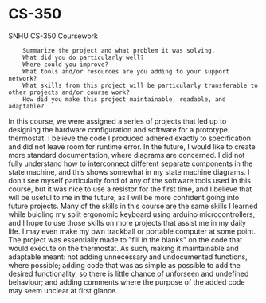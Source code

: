 # CS-350
SNHU CS-350 Coursework

```
    Summarize the project and what problem it was solving.
    What did you do particularly well?
    Where could you improve?
    What tools and/or resources are you adding to your support network?
    What skills from this project will be particularly transferable to other projects and/or course work?
    How did you make this project maintainable, readable, and adaptable?
```

In this course, we were assigned a series of projects that led up to designing the hardware configuration and software for a prototype thermostat. I believe the code I produced adhered exactly to specification and did not leave room for runtime error. In the future, I would like to create more standard documentation, where diagrams are concerned. I did not fully understand how to interconnect different separate components in the state machine, and this shows somewhat in my state machine diagrams. I don't see myself particularly fond of any of the software tools used in this course, but it was nice to use a resistor for the first time, and I believe that will be useful to me in the future, as I will be more confident going into future projects. Many of the skills in this course are the same skills I learned while buidling my split ergonomic keyboard using arduino microcontrollers, and I hope to use those skills on more projects that assist me in my daily life. I may even make my own trackball or portable computer at some point. The project was essentially made to "fill in the blanks" on the code that would execute on the thermostat. As such, making it maintainable and adaptable meant: not adding unnecessary and undocumented functions, where possible; adding code that was as simple as possible to add the desired functionality, so there is little chance of unforseen and undefined behaviour; and adding comments where the purpose of the added code may seem unclear at first glance.
